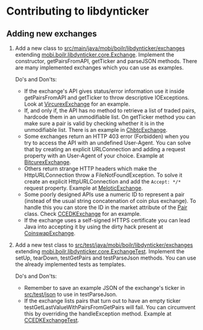 # Contributing to libdynticker

## Adding new exchanges

1. Add a new class to [src/main/java/mobi/boilr/libdynticker/exchanges](/src/main/java/mobi/boilr/libdynticker/exchanges) extending [mobi.boilr.libdynticker.core.Exchange](/src/main/java/mobi/boilr/libdynticker/core/Exchange.java). Implement the constructor, getPairsFromAPI, getTicker and parseJSON methods. There are many implemented exchanges which you can use as examples.

	Do's and Don'ts:
	* If the exchange's API gives status/error information use it inside getPairsFromAPI and getTicker to throw descriptive IOExceptions. Look at [VircurexExchange](/src/main/java/mobi/boilr/libdynticker/exchanges/VircurexExchange.java) for an example.
	* If, and only if, the API has no method to retrieve a list of traded pairs, hardcode them in an unmodifiable list. On getTicker method you can make sure a pair is valid by checking whether it is in the unmodifiable list. There is an example in [ChbtcExchange](/src/main/java/mobi/boilr/libdynticker/exchanges/ChbtcExchange.java).
	* Some exchanges return an HTTP 403 error (Forbidden) when you try to access the API with an undefined User-Agent. You can solve that by creating an explicit URLConnection and adding a request property with an User-Agent of your choice. Example at [BitcurexExchange](/src/main/java/mobi/boilr/libdynticker/exchanges/BitcurexExchange.java).
	* Others return strange HTTP headers which make the HttpURLConnection throw a FileNotFoundException. To solve it create an explicit HttpURLConnection and add the `Accept: */*` request property. Example at [MeloticExchange](/src/main/java/mobi/boilr/libdynticker/exchanges/MeloticExchange.java).
	* Some poorly designed APIs use a numeric ID to represent a pair (instead of the usual string concatenation of coin plus exchange). To handle this you can store the ID in the market attribute of the [Pair](/src/main/java/mobi/boilr/libdynticker/core/Pair.java) class. Check [CCEDKExchange](/src/main/java/mobi/boilr/libdynticker/exchanges/CCEDKExchange.java) for an example.
	* If the exchange uses a self-signed HTTPS certificate you can lead Java into accepting it by using the dirty hack present at [CoinswapExchange](/src/main/java/mobi/boilr/libdynticker/exchanges/CoinswapExchange.java).

2. Add a new test class to [src/test/java/mobi/boilr/libdynticker/exchanges](/src/test/java/mobi/boilr/libdynticker/exchanges) extending [mobi.boilr.libdynticker.core.ExchangeTest](/src/test/java/mobi/boilr/libdynticker/core/ExchangeTest.java). Implement the setUp, tearDown, testGetPairs and testParseJson methods. You can use the already implemented tests as templates.

	Do's and Don'ts:
	* Remember to save an example JSON of the exchange's ticker in [src/test/json](/src/test/json) to use in testParseJson.
	* If the exchange lists pairs that turn out to have an empty ticker testGetLastValueWithPairsFromGetPairs will fail. You can circumvent this by overriding the handleException method. Example at [CCEDKExchangeTest](/src/test/java/mobi/boilr/libdynticker/exchanges/CCEDKExchangeTest.java).
